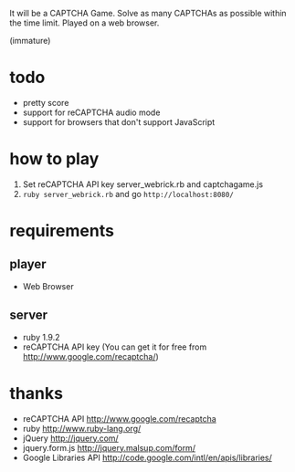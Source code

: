 It will be a CAPTCHA Game. Solve as many CAPTCHAs as possible within the time limit.
Played on a web browser.

(immature)

# todo

* pretty score
* support for reCAPTCHA audio mode
* support for browsers that don't support JavaScript

# how to play
1. Set reCAPTCHA API key server_webrick.rb and captchagame.js
2. `ruby server_webrick.rb` and go `http://localhost:8080/`

# requirements

## player

* Web Browser

## server

* ruby 1.9.2
* reCAPTCHA API key (You can get it for free from http://www.google.com/recaptcha/)

# thanks

* reCAPTCHA API http://www.google.com/recaptcha
* ruby http://www.ruby-lang.org/
* jQuery http://jquery.com/
* jquery.form.js http://jquery.malsup.com/form/
* Google Libraries API http://code.google.com/intl/en/apis/libraries/